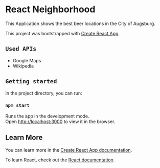 # React Neighborhood

This Application shows the best beer locations in the City of Augsburg.

This project was bootstrapped with [Create React App](https://github.com/facebook/create-react-app).

## `Used APIs`
* Google Maps
* Wikipedia

## `Getting started`

In the project directory, you can run:

### `npm start`

Runs the app in the development mode.<br>
Open [http://localhost:3000](http://localhost:3000) to view it in the browser.

## Learn More

You can learn more in the [Create React App documentation](https://facebook.github.io/create-react-app/docs/getting-started).

To learn React, check out the [React documentation](https://reactjs.org/).
